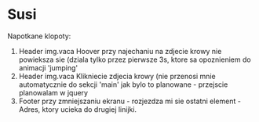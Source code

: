 # Susi

Napotkane klopoty: 
1. Header img.vaca
Hoover przy najechaniu na zdjecie krowy nie powieksza sie (dziala tylko przez pierwsze 3s, ktore sa opoznieniem do animacji 'jumping'
2. Header img.vaca
Klikniecie zdjecia krowy (nie przenosi mnie automatycznie do sekcji 'main' jak bylo to planowane - przejscie planowalam w jquery
3. Footer
przy zmniejszaniu ekranu - rozjezdza mi sie ostatni element - Adres, ktory ucieka do drugiej linijki.
